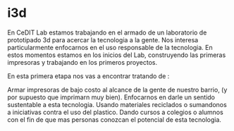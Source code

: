 # i3d

En CeDIT Lab estamos trabajando en el armado de un laboratorio de prototipado 3d para acercar la tecnologia a la gente. Nos interesa particularmente enfocarnos en el uso responsable de la tecnologia.
En estos momentos estamos en los inicios del Lab, construyendo las primeras impresoras y trabajando en los primeros proyectos.

En esta primera etapa nos vas a encontrar tratando de :

Armar impresoras de bajo costo al alcance de la gente de nuestro barrio, (y por supuesto que imprimarn muy bien). 
Enfocarnos en darle un sentido sustentable a esta tecnologia. Usando materiales reciclados o sumandonos a iniciativas contra el uso del plastico.
Dando cursos a colegios o alumnos con el fin de que mas personas conozcan el potencial de esta tecnologia.





